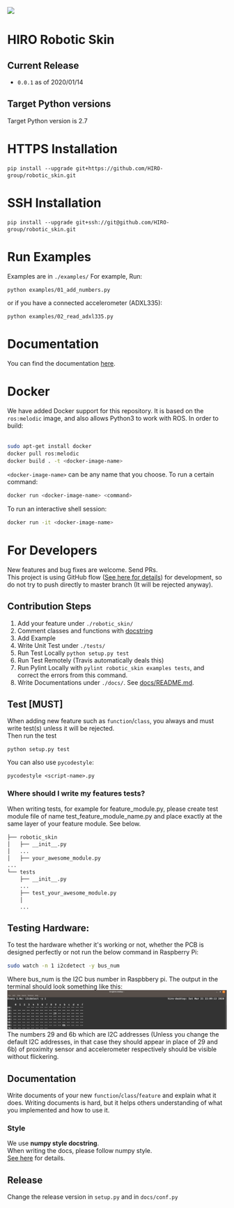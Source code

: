 ![](https://github.com/HIRO-group/robotic_skin/workflows/Python%20application/badge.svg)

# HIRO Robotic Skin
## Current Release
- `0.0.1` as of 2020/01/14

## Target Python versions
Target Python version is 2.7


# HTTPS Installation
```
pip install --upgrade git+https://github.com/HIRO-group/robotic_skin.git
```

# SSH Installation
```
pip install --upgrade git+ssh://git@github.com/HIRO-group/robotic_skin.git
```

# Run Examples
Examples are in `./examples/`
For example, Run:
```
python examples/01_add_numbers.py
```

or if you have a connected accelerometer (ADXL335):
```
python examples/02_read_adxl335.py
```


# Documentation
You can find the documentation [here](http://hiro-group.ronc.one/robotic_skin/).

# Docker

We have added Docker support for this repository. It is based on the `ros:melodic` image, and also allows Python3 to work with ROS. In order to build:

```sh

sudo apt-get install docker
docker pull ros:melodic
docker build . -t <docker-image-name>
```

`<docker-image-name>` can be any name that you choose.
To run a certain command:

```sh
docker run <docker-image-name> <command>
```

To run an interactive shell session:

```sh
docker run -it <docker-image-name>
```


# For Developers
New features and bug fixes are welcome. Send PRs. <br>
This project is using GitHub flow ([See here for details](https://guides.github.com/introduction/flow/)) for development, so do not try to push directly to master branch (It will be rejected anyway).


## Contribution Steps
1. Add your feature under `./robotic_skin/`
2. Comment classes and functions with [docstring](https://en.wikipedia.org/wiki/Docstring)
3. Add Example 
4. Write Unit Test under `./tests/`
5. Run Test Locally `python setup.py test`
6. Run Test Remotely (Travis automatically deals this)
7. Run Pylint Locally with `pylint robotic_skin examples tests`, and correct the errors from this command.
8. Write Documentations under `./docs/`. See [docs/README.md](docs/README.md). 

## Test [MUST]
When adding new feature such as `function`/`class`, you always and must write test(s) unless it will be rejected. <br>
Then run the test

```
python setup.py test
```

You can also use `pycodestyle`:

```
pycodestyle <script-name>.py
```

### Where should I write my features tests?
When writing tests, for example for feature_module.py, please create test module file of name test_feature_module_name.py and place exactly at the same layer of your feature module.
See below. <br>

```
├── robotic_skin 
│   ├── __init__.py
│   ...
│   ├── your_awesome_module.py
...
└── tests
    ├── __init__.py
    ...
    ├── test_your_awesome_module.py
    │
    ...
```

## Testing Hardware:
To test the hardware whether it's working or not, whether the PCB is designed perfectly or not
run the below command in Raspberry Pi:
```bash
sudo watch -n 1 i2cdetect -y bus_num
```
Where bus_num is the I2C bus number in Raspbbery pi.
The output in the terminal should look something like this:
![](images/hardware_test.png)
The numbers 29 and 6b which are I2C addresses (Unless you change the default I2C addresses, in that case they should appear in place of 29 and 6b) of proximity sensor and accelerometer
respectively should be visible without flickering.

## Documentation
Write documents of your new `function`/`class`/`feature` and explain what it does.
Writing documents is hard, but it helps others understanding of what you implemented and how to use it.

### Style
We use **numpy style docstring**. <br>
When writing the docs, please follow numpy style. <br>
[See here](https://numpydoc.readthedocs.io/en/latest/) for details. 

## Release
Change the release version in `setup.py` and in `docs/conf.py`
